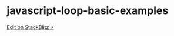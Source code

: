 # javascript-loop-basic-examples

[Edit on StackBlitz ⚡️](https://stackblitz.com/edit/javascript-loop-basic-examples)